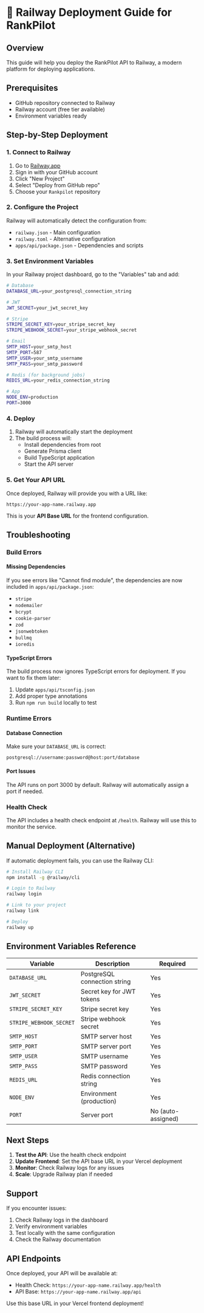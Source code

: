 # 🚀 Railway Deployment Guide for RankPilot

## Overview
This guide will help you deploy the RankPilot API to Railway, a modern platform for deploying applications.

## Prerequisites
- GitHub repository connected to Railway
- Railway account (free tier available)
- Environment variables ready

## Step-by-Step Deployment

### 1. Connect to Railway
1. Go to [Railway.app](https://railway.app)
2. Sign in with your GitHub account
3. Click "New Project"
4. Select "Deploy from GitHub repo"
5. Choose your `Rankpilot` repository

### 2. Configure the Project
Railway will automatically detect the configuration from:
- `railway.json` - Main configuration
- `railway.toml` - Alternative configuration
- `apps/api/package.json` - Dependencies and scripts

### 3. Set Environment Variables
In your Railway project dashboard, go to the "Variables" tab and add:

```bash
# Database
DATABASE_URL=your_postgresql_connection_string

# JWT
JWT_SECRET=your_jwt_secret_key

# Stripe
STRIPE_SECRET_KEY=your_stripe_secret_key
STRIPE_WEBHOOK_SECRET=your_stripe_webhook_secret

# Email
SMTP_HOST=your_smtp_host
SMTP_PORT=587
SMTP_USER=your_smtp_username
SMTP_PASS=your_smtp_password

# Redis (for background jobs)
REDIS_URL=your_redis_connection_string

# App
NODE_ENV=production
PORT=3000
```

### 4. Deploy
1. Railway will automatically start the deployment
2. The build process will:
   - Install dependencies from root
   - Generate Prisma client
   - Build TypeScript application
   - Start the API server

### 5. Get Your API URL
Once deployed, Railway will provide you with a URL like:
```
https://your-app-name.railway.app
```

This is your **API Base URL** for the frontend configuration.

## Troubleshooting

### Build Errors

#### Missing Dependencies
If you see errors like "Cannot find module", the dependencies are now included in `apps/api/package.json`:
- `stripe`
- `nodemailer`
- `bcrypt`
- `cookie-parser`
- `zod`
- `jsonwebtoken`
- `bullmq`
- `ioredis`

#### TypeScript Errors
The build process now ignores TypeScript errors for deployment. If you want to fix them later:
1. Update `apps/api/tsconfig.json`
2. Add proper type annotations
3. Run `npm run build` locally to test

### Runtime Errors

#### Database Connection
Make sure your `DATABASE_URL` is correct:
```
postgresql://username:password@host:port/database
```

#### Port Issues
The API runs on port 3000 by default. Railway will automatically assign a port if needed.

### Health Check
The API includes a health check endpoint at `/health`. Railway will use this to monitor the service.

## Manual Deployment (Alternative)

If automatic deployment fails, you can use the Railway CLI:

```bash
# Install Railway CLI
npm install -g @railway/cli

# Login to Railway
railway login

# Link to your project
railway link

# Deploy
railway up
```

## Environment Variables Reference

| Variable | Description | Required |
|----------|-------------|----------|
| `DATABASE_URL` | PostgreSQL connection string | Yes |
| `JWT_SECRET` | Secret key for JWT tokens | Yes |
| `STRIPE_SECRET_KEY` | Stripe secret key | Yes |
| `STRIPE_WEBHOOK_SECRET` | Stripe webhook secret | Yes |
| `SMTP_HOST` | SMTP server host | Yes |
| `SMTP_PORT` | SMTP server port | Yes |
| `SMTP_USER` | SMTP username | Yes |
| `SMTP_PASS` | SMTP password | Yes |
| `REDIS_URL` | Redis connection string | Yes |
| `NODE_ENV` | Environment (production) | Yes |
| `PORT` | Server port | No (auto-assigned) |

## Next Steps

1. **Test the API**: Use the health check endpoint
2. **Update Frontend**: Set the API base URL in your Vercel deployment
3. **Monitor**: Check Railway logs for any issues
4. **Scale**: Upgrade Railway plan if needed

## Support

If you encounter issues:
1. Check Railway logs in the dashboard
2. Verify environment variables
3. Test locally with the same configuration
4. Check the Railway documentation

## API Endpoints

Once deployed, your API will be available at:
- Health Check: `https://your-app-name.railway.app/health`
- API Base: `https://your-app-name.railway.app/api`

Use this base URL in your Vercel frontend deployment! 